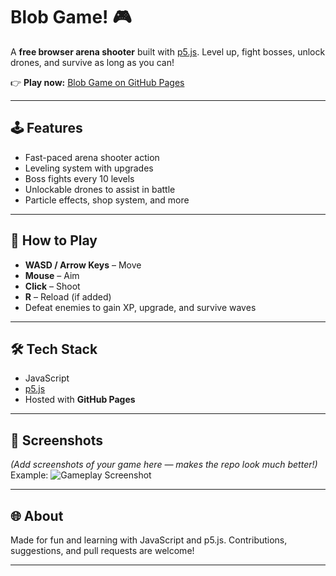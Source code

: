 # Blob Game! 🎮

A **free browser arena shooter** built with [p5.js](https://p5js.org/).
Level up, fight bosses, unlock drones, and survive as long as you can!

👉 **Play now:** [Blob Game on GitHub Pages](https://pwhy2013.github.io/Game/)

---

## 🕹️ Features

* Fast-paced arena shooter action
* Leveling system with upgrades
* Boss fights every 10 levels
* Unlockable drones to assist in battle
* Particle effects, shop system, and more

---

## 🚀 How to Play

* **WASD / Arrow Keys** – Move
* **Mouse** – Aim
* **Click** – Shoot
* **R** – Reload (if added)
* Defeat enemies to gain XP, upgrade, and survive waves

---

## 🛠️ Tech Stack

* JavaScript
* [p5.js](https://p5js.org/)
* Hosted with **GitHub Pages**

---

## 📸 Screenshots

*(Add screenshots of your game here — makes the repo look much better!)*
Example:
![Gameplay Screenshot](preview.png)

---

## 🌐 About

Made for fun and learning with JavaScript and p5.js.
Contributions, suggestions, and pull requests are welcome!

---

